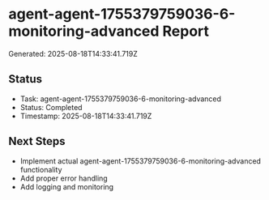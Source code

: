 # agent-agent-1755379759036-6-monitoring-advanced Report

Generated: 2025-08-18T14:33:41.719Z

## Status
- Task: agent-agent-1755379759036-6-monitoring-advanced
- Status: Completed
- Timestamp: 2025-08-18T14:33:41.719Z

## Next Steps
- Implement actual agent-agent-1755379759036-6-monitoring-advanced functionality
- Add proper error handling
- Add logging and monitoring
